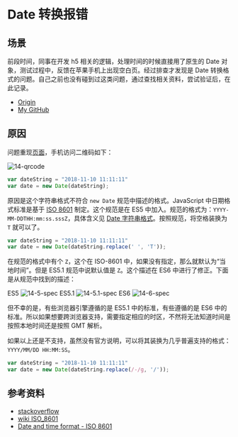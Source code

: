 # Date 转换报错
## <a name="situation"></a> 场景
前段时间，同事在开发 h5 相关的逻辑，处理时间的时候直接用了原生的 Date 对象，测试过程中，反馈在苹果手机上出现空白页。经过排查才发现是 Date 转换格式的问题。自己之前也没有碰到过这类问题，通过查找相关资料，尝试验证后，在此记录。


- [Origin][url-origin]
- [My GitHub][url-my-github]

## <a name="why"></a> 原因
问题重现[页面][url-data-error]，手机访问二维码如下：

![14-qrcode][url-local-qrcode]

```javascript
var dateString = "2018-11-10 11:11:11"
var date = new Date(dateString);
```
原因是这个字符串格式不符合 `new Date` 规范中描述的格式。JavaScript 中日期格式标准是基于 [ISO 8601][url-wiki-iso-8601] 制定。这个规范是在 ES5 中加入。规范的格式为：`YYYY-MM-DDTHH:mm:ss.sssZ`，具体含义见 [Date 字符串格式][url-segment-17]。按照规范，将空格装换为 `T` 就可以了。
```javascript
var dateString = "2018-11-10 11:11:11"
var date = new Date(dateString.replace(' ', 'T'));
```
在规范的格式中有个 `Z`，这个在 ISO-8601 中，如果没有指定，那么就默认为“当地时间”。但是 ES5.1 规范中说默认值是 `Z`。这个描述在 ES6 中进行了修正。下面是从规范中找到的描述：

ES5
![14-5-spec][url-local-5]
ES5.1
![14-5.1-spec][url-local-5.1]
ES6
![14-6-spec][url-local-6]

但不幸的是，有些浏览器引擎遵循的是 ES5.1 中的标准，有些遵循的是 ES6 中的标准。所以如果想要跨浏览器支持，需要指定相应的时区，不然将无法知道时间是按照本地时间还是按照 GMT 解析。

如果以上还是不支持，虽然没有官方说明，可以将其装换为几乎普遍支持的格式：`YYYY/MM/DD HH:MM:SS`。
```javascript
var dateString = "2018-11-10 11:11:11"
var date = new Date(dateString.replace(/-/g, '/'));
```

## <a name="reference"></a> 参考资料
- [stackoverflow][url-stackoverflow]
- [wiki ISO_8601][url-wiki-iso-8601]
- [Date and time format - ISO 8601](https://www.iso.org/iso-8601-date-and-time-format.html)


[url-local-qrcode]:https://xxholic.github.io/segment/images/14/qr-code.png
[url-local-5]:https://xxholic.github.io/segment/images/14/14-5.0-date-spec.png
[url-local-5.1]:https://xxholic.github.io/segment/images/14/14-5.1-date-spec.png
[url-local-6]:https://xxholic.github.io/segment/images/14/14-6-date-spec.png

[url-data-error]:https://xxholic.github.io/lab/lab-js/segment/14/14.date-error.html
[url-stackoverflow]:https://stackoverflow.com/questions/13363673/javascript-date-is-invalid-on-ios
[url-wiki-iso-8601]:https://en.wikipedia.org/wiki/ISO_8601
[url-segment-17]:https://github.com/XXHolic/segment/issues/17

[url-origin]:https://github.com/XXHolic/segment/issues/16
[url-my-github]:https://github.com/XXHolic